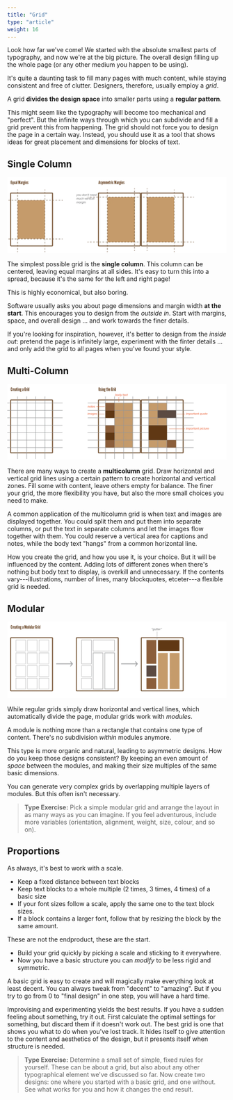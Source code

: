 ```yaml
---
title: "Grid"
type: "article"
weight: 16
---
```


Look how far we've come! We started with the absolute smallest parts of typography, and now we're at the big picture. The overall design filling up the whole page (or any other medium you happen to be using). 

It's quite a daunting task to fill many pages with much content, while staying consistent and free of clutter. Designers, therefore, usually employ a *grid*.

A grid **divides the design space** into smaller parts using a **regular pattern**.

This might seem like the typography will become too mechanical and "perfect". But the infinite ways through which you can subdivide and fill a grid prevent this from happening. The grid should not force you to design the page in a certain way. Instead, you should use it as a tool that shows ideas for great placement and dimensions for blocks of text.

## Single Column

![Example of grids using a single column.](TypographyGridSingleColumn.webp)

The simplest possible grid is the **single column**. This column can be centered, leaving equal margins at all sides. It's easy to turn this into a spread, because it's the same for the left and right page! 

This is highly economical, but also boring. 

Software usually asks you about page dimensions and margin width **at the start**. This encourages you to design from the *outside in*. Start with margins, space, and overall design ... and work towards the finer details.

If you're looking for inspiration, however, it's better to design from the *inside out*: pretend the page is infinitely large, experiment with the finter details ... and only add the grid to all pages when you've found your style.

## Multi-Column

![Example of grids using multiple columns.](TypographyGridMultiColumn.webp)

There are many ways to create a **multicolumn** grid. Draw horizontal and vertical grid lines using a certain pattern to create horizontal and vertical zones. Fill some with content, leave others empty for balance. The finer your grid, the more flexibility you have, but also the more small choices you need to make.

A common application of the multicolumn grid is when text and images are displayed together. You could split them and put them into separate columns, or put the text in separate columns and let the images flow together with them. You could reserve a vertical area for captions and notes, while the body text "hangs" from a common horizontal line.

How you create the grid, and how you use it, is your choice. But it will be influenced by the content. Adding lots of different zones when there's nothing but body text to display, is overkill and unnecessary. If the contents vary---illustrations, number of lines, many blockquotes, etceter---a flexible grid is needed.

## Modular

![Example of modular grids.](TypographyGridModular.webp)

While regular grids simply draw horizontal and vertical lines, which automatically divide the page, modular grids work with *modules*. 

A module is nothing more than a rectangle that contains one type of content. There's no subdivision *within* modules anymore. 

This type is more organic and natural, leading to asymmetric designs. How do you keep those designs consistent? By keeping an even amount of _space_ between the modules, and making their size multiples of the same basic dimensions.

You can generate very complex grids by overlapping multiple layers of modules. But this often isn't necessary.

> **Type Exercise:** Pick a simple modular grid and arrange the layout in as many ways as you can imagine. If you feel adventurous, include more variables (orientation, alignment, weight, size, colour, and so on).

## Proportions

As always, it's best to work with a scale. 

* Keep a fixed distance between text blocks
* Keep text blocks to a whole multiple (2 times, 3 times, 4 times) of a basic size
* If your font sizes follow a scale, apply the same one to the text block sizes.
* If a block contains a larger font, follow that by resizing the block by the same amount.

These are not the endproduct, these are the start. 

* Build your grid quickly by picking a scale and sticking to it everywhere.
* Now you have a basic structure you can _modify_ to be less rigid and symmetric.

A basic grid is easy to create and will magically make everything look at least decent. You can always tweak from "decent" to "amazing". But if you try to go from 0 to "final design" in one step, you will have a hard time.

Improvising and experimenting yields the best results. If you have a sudden feeling about something, try it out. First calculate the optimal settings for something, but discard them if it doesn't work out. The best grid is one that shows you what to do when you've lost track. It hides itself to give attention to the content and aesthetics of the design, but it presents itself when structure is needed.

> **Type Exercise:** Determine a small set of simple, fixed rules for yourself. These can be about a grid, but also about any other typographical element we've discussed so far. Now create two designs: one where you started with a basic grid, and one without. See what works for you and how it changes the end result.